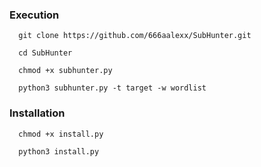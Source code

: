 ### Execution

```
  git clone https://github.com/666aalexx/SubHunter.git
  
  cd SubHunter
  
  chmod +x subhunter.py
  
  python3 subhunter.py -t target -w wordlist
```

### Installation
```
  chmod +x install.py

  python3 install.py
```
